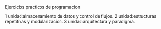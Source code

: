 Ejercicios practicos de programacion

1 unidad:almacenamiento de datos y control de flujos.
2 unidad:estructuras repetitivas y modularizacion.
3 unidad:arquitectura y paradigma.
